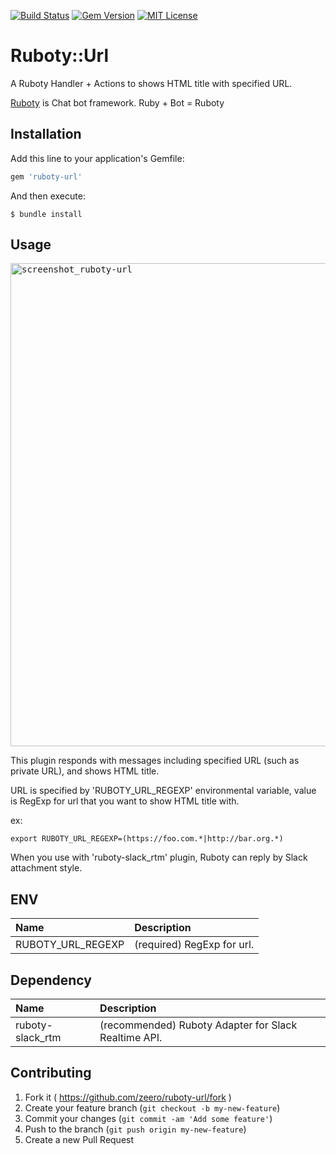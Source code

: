 [![Build Status](https://travis-ci.org/zeero/ruboty-url.svg?branch=master)](https://travis-ci.org/zeero/ruboty-url)
[![Gem Version](https://badge.fury.io/rb/ruboty-url.svg)](https://badge.fury.io/rb/ruboty-url)
[![MIT License](http://img.shields.io/badge/license-MIT-blue.svg?style=flat)](LICENSE.txt)

# Ruboty::Url

A Ruboty Handler + Actions to shows HTML title with specified URL.

[Ruboty](https://github.com/r7kamura/ruboty) is Chat bot framework. Ruby + Bot = Ruboty

## Installation

Add this line to your application's Gemfile:

```ruby
gem 'ruboty-url'
```

And then execute:

    $ bundle install

## Usage

<kbd><img width="773" alt="screenshot_ruboty-url" src="https://user-images.githubusercontent.com/105469/37564163-a3ef0bba-2ad3-11e8-886e-58f4c8d73957.png"></kbd>

This plugin responds with messages including specified URL (such as private URL), and shows HTML title.

URL is specified by 'RUBOTY_URL_REGEXP' environmental variable, value is RegExp for url that you want to show HTML title with.

ex:

```
export RUBOTY_URL_REGEXP=(https://foo.com.*|http://bar.org.*)
```

When you use with 'ruboty-slack_rtm' plugin, Ruboty can reply by Slack attachment style.

## ENV

|Name|Description|
|:--|:--|
|RUBOTY_URL_REGEXP|(required) RegExp for url.|

## Dependency

|Name|Description|
|:--|:--|
|ruboty-slack_rtm|(recommended) Ruboty Adapter for Slack Realtime API.|

## Contributing

1. Fork it ( https://github.com/zeero/ruboty-url/fork )
2. Create your feature branch (`git checkout -b my-new-feature`)
3. Commit your changes (`git commit -am 'Add some feature'`)
4. Push to the branch (`git push origin my-new-feature`)
5. Create a new Pull Request

